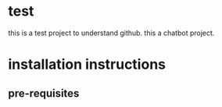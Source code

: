 # test
this is a test project to understand github.
this a chatbot project.

# installation instructions

## pre-requisites
